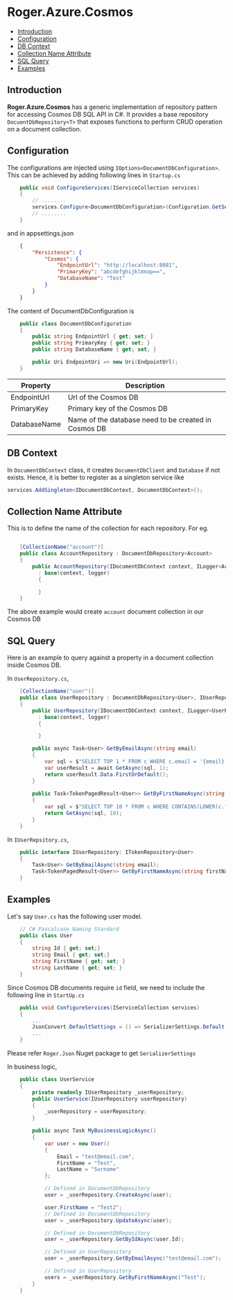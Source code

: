 # Roger.Azure.Cosmos

- [ Introduction ](#introduction)
- [ Configuration ](#configuration)
- [ DB Context ](#db-context)
- [ Collection Name Attribute ](#collection-name-attribute)
- [ SQL Query ](#sql-query)
- [ Examples ](#examples)

## Introduction

**Roger.Azure.Cosmos** has a generic implementation of repository pattern for accessing Cosmos DB SQL API in C#.  It provides a base repository ```DocuentDbRepository<T>``` that exposes functions to perform CRUD operation on a document collection.

## Configuration

The configurations are injected using ```IOptions<DocumentDbConfiguration>```.  This can be achieved by adding following lines in ```Startup.cs```

``` c#
    public void ConfigureServices(IServiceCollection services)
    {
        // ........
        services.Configure<DocumentDbConfiguration>(Configuration.GetSection("Persistence:Cosmos"));
        // ........
    }
```

and in appsettings.json

``` json
    {
        "Persistence": {
            "Cosmos": {
                "EndpointUrl": "http://localhost:8081",
                "PrimaryKey": "abcdefghijklmnop==",
                "DatabaseName": "Test"
            }
        }
    }
```

The content of DocumentDbConfiguration is

``` c#
    public class DocumentDbConfiguration
    {
        public string EndpointUrl { get; set; }
        public string PrimaryKey { get; set; }
        public string DatabaseName { get; set; }

        public Uri EndpointUri => new Uri(EndpointUrl);
    }
```

| Property     | Description                                          |
| ------------ | ---------------------------------------------------- |
| EndpointUrl  | Url of the Cosmos DB                                 |
| PrimaryKey   | Primary key of the Cosmos DB                         |
| DatabaseName | Name of the database need to be created in Cosmos DB |

## DB Context

In ```DocumentDbContext``` class, it creates ```DocumentDbClient``` and ```Database``` if not exists.  Hence, it is better to register as a singleton service like

``` c#
services.AddSingleton<IDocumentDbContext, DocumentDbContext>();
```

## Collection Name Attribute

This is to define the name of the collection for each repository.  For eg.

``` c#

    [CollectionName("account")]
    public class AccountRepository : DocumentDbRepository<Account>
    {
        public AccountRepository(IDocumentDbContext context, ILogger<AccountRepository> logger) 
          : base(context, logger) 
          {

          }
    }
```

The above example would create ```account``` document collection in our Cosmos DB

## SQL Query

Here is an example to query against a property in a document collection inside Cosmos DB.

In ```UserRepository.cs```,
``` c#
    [CollectionName("user")]
    public class UserRepository : DocumentDbRepository<User>, IUserRepository
    {
        public UserRepository(IDocumentDbContext context, ILogger<UserRepository> logger) 
          : base(context, logger) 
          {

          }

        public async Task<User> GetByEmailAsync(string email) 
        {
            var sql = $"SELECT TOP 1 * FROM c WHERE c.email = '{email}'";
            var userResult = await GetAsync(sql, 1);
            return userResult.Data.FirstOrDefault();
        }
        
        public Task<TokenPagedResult<User>> GetByFirstNameAsync(string firstName) 
        {
            var sql = $"SELECT TOP 10 * FROM c WHERE CONTAINS(LOWER(c.firstName, '{firstName.ToLower()}'";
            return GetAsync(sql, 10);
        }
    }
```

In ```IUserRepsitory.cs```,

``` c#
    public interface IUserRepository: ITokenRepository<User>
    {
        Task<User> GetByEmailAsync(string email);
        Task<TokenPagedResult<User>> GetByFirstNameAsync(string firstName);
    }
```

## Examples


Let's say ```User.cs``` has the following user model.

``` c#
    // C# Pascalcase Naming Stardard
    public class User 
    {
        string Id { get; set;}
        string Email { get; set;}
        string FirstName { get; set; }
        string LastName { get; set; }
    }
```

Since Cosmos DB documents require ```id``` field, we need to include the following line in ```StartUp.cs```

``` c#
    public void ConfigureServices(IServiceCollection services)
    {
        ...
        JsonConvert.DefaultSettings = () => SerializerSettings.Default;
        ...
    }
```
Please refer ```Roger.Json``` Nuget package to get ```SerializerSettings```

In business logic, 

``` c#
    public class UserService
    {
        private readonly IUserRepository _userRepository;
        public UserService(IUserRepository userRepository)
        {
            _userRepository = userRepository;
        }

        public async Task MyBusinessLogicAsync()
        {
            var user = new User()
            {
                Email = "test@email.com",
                FirstName = "Test",
                LastName = "Surname"
            };

            // Defined in DocumentDbRepository
            user = _userRepository.CreateAsync(user);

            user.FirstName = "Test2";
            // Defined in DocumentDbRepository
            user = _userRepository.UpdateAsync(user);

            // Defined in DocumentDbRepository
            user = _userRepository.GetByIdAsync(user.Id);

            // Defined in UserRepository
            user = _userRepository.GetByEmailAsync("test@email.com");

            // Defined in UserRepository
            users = _userRepository.GetByFirstNameAsync("Test");
        }
    }
```
